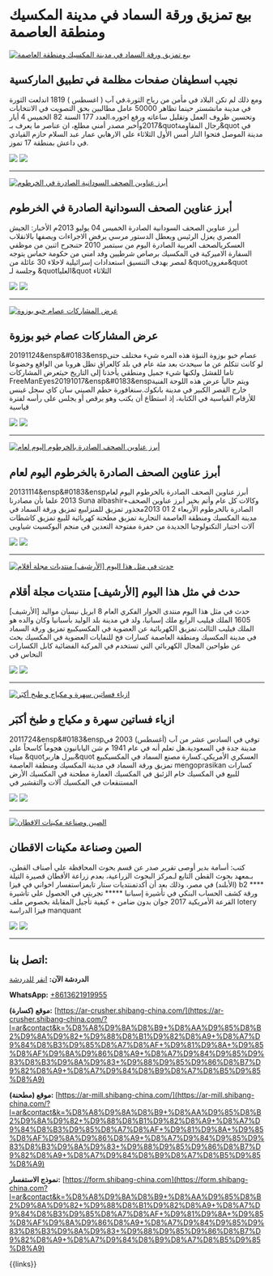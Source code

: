 # بيع تمزيق ورقة السماد في مدينة المكسيك ومنطقة العاصمة

<a href="https://swt.shibang-china.com/?n=lxq&l=ar&img&k=%D8%A8%D9%8A%D8%B9+%D8%AA%D9%85%D8%B2%D9%8A%D9%82+%D9%88%D8%B1%D9%82%D8%A9+%D8%A7%D9%84%D8%B3%D9%85%D8%A7%D8%AF+%D9%81%D9%8A+%D9%85%D8%AF%D9%8A%D9%86%D8%A9+%D8%A7%D9%84%D9%85%D9%83%D8%B3%D9%8A%D9%83+%D9%88%D9%85%D9%86%D8%B7%D9%82%D8%A9+%D8%A7%D9%84%D8%B9%D8%A7%D8%B5%D9%85%D8%A9" target="_blank">![بيع تمزيق ورقة السماد في مدينة المكسيك ومنطقة العاصمة](http://static.shibang-china.com/all-800x300/81.jpg)</a>

## نجيب اسطيفان صفحات مظلمة في تطبيق الماركسية
ومع ذلك لم تكن البلاد في مأمن من رياح الثورة.في آب ( اغسطس ) 1819 اندلعت الثورة في مدينة مانشستر حينما تظاهر 50000 عامل مطالبين بحق التصويت في الانتخابات وتحسين ظروف العمل وتقليل ساعاته ورفع اجوره.العدد 177 السنة 82 الخميس 4 أيار 2017وأخبر مصدر أمني مطلع، ان عناصر ما يعرف بـ&quotرجال المقاومة&quot في مدينة الموصل فتحوا النار أمس الأول الثلاثاء على الارهابي عمار عبد السلام حازم القيادي في داعش بمنطقة 17 تموز.


<a href="https://whatsapp.shibangsoft.com/WhatsApp.php" target="_blank" title="WhatsApp">![](http://static.shibang-china.com/icon/whatsapp.png)</a> <a href="https://swt.shibang-china.com/?n=lxq&l=ar&icon&k=%D8%A8%D9%8A%D8%B9+%D8%AA%D9%85%D8%B2%D9%8A%D9%82+%D9%88%D8%B1%D9%82%D8%A9+%D8%A7%D9%84%D8%B3%D9%85%D8%A7%D8%AF+%D9%81%D9%8A+%D9%85%D8%AF%D9%8A%D9%86%D8%A9+%D8%A7%D9%84%D9%85%D9%83%D8%B3%D9%8A%D9%83+%D9%88%D9%85%D9%86%D8%B7%D9%82%D8%A9+%D8%A7%D9%84%D8%B9%D8%A7%D8%B5%D9%85%D8%A9" target="_blank">![](http://static.shibang-china.com/icon/chat-ar.png)</a>

---

<a href="https://swt.shibang-china.com/?n=lxq&l=ar&img&k=%D8%A8%D9%8A%D8%B9+%D8%AA%D9%85%D8%B2%D9%8A%D9%82+%D9%88%D8%B1%D9%82%D8%A9+%D8%A7%D9%84%D8%B3%D9%85%D8%A7%D8%AF+%D9%81%D9%8A+%D9%85%D8%AF%D9%8A%D9%86%D8%A9+%D8%A7%D9%84%D9%85%D9%83%D8%B3%D9%8A%D9%83+%D9%88%D9%85%D9%86%D8%B7%D9%82%D8%A9+%D8%A7%D9%84%D8%B9%D8%A7%D8%B5%D9%85%D8%A9" target="_blank">![أبرز عناوين الصحف السودانية الصادرة في الخرطوم](http://static.shibang-china.com/all-800x300/589.jpg)</a>

## أبرز عناوين الصحف السودانية الصادرة في الخرطوم
أبرز عناوين الصحف السودانية الصادرة الخميس 04 يوليو 2013م الأخبار: الجيش المصري يعزل الرئيس ويعطل الدستور مرسي يرفض الاجراءات ويصفها بالانقلاب العسكريالصحف العربية الصادرة اليوم من سبتمبر 2010 حتىجرح اثنين من موظفي السفارة الاميركية في المكسيك برصاص شرطيين وفد امني من حكومة حماس يتوجه لمصر بهدف التنسيق استعدادات إسرائيلية لاخلاء 30 عائلة من &quotمغرون&quot وجلسة لـ &quotالعليا&quot الثلاثاء


<a href="https://whatsapp.shibangsoft.com/WhatsApp.php" target="_blank" title="WhatsApp">![](http://static.shibang-china.com/icon/whatsapp.png)</a> <a href="https://swt.shibang-china.com/?n=lxq&l=ar&icon&k=%D8%A8%D9%8A%D8%B9+%D8%AA%D9%85%D8%B2%D9%8A%D9%82+%D9%88%D8%B1%D9%82%D8%A9+%D8%A7%D9%84%D8%B3%D9%85%D8%A7%D8%AF+%D9%81%D9%8A+%D9%85%D8%AF%D9%8A%D9%86%D8%A9+%D8%A7%D9%84%D9%85%D9%83%D8%B3%D9%8A%D9%83+%D9%88%D9%85%D9%86%D8%B7%D9%82%D8%A9+%D8%A7%D9%84%D8%B9%D8%A7%D8%B5%D9%85%D8%A9" target="_blank">![](http://static.shibang-china.com/icon/chat-ar.png)</a>

---

<a href="https://swt.shibang-china.com/?n=lxq&l=ar&img&k=%D8%A8%D9%8A%D8%B9+%D8%AA%D9%85%D8%B2%D9%8A%D9%82+%D9%88%D8%B1%D9%82%D8%A9+%D8%A7%D9%84%D8%B3%D9%85%D8%A7%D8%AF+%D9%81%D9%8A+%D9%85%D8%AF%D9%8A%D9%86%D8%A9+%D8%A7%D9%84%D9%85%D9%83%D8%B3%D9%8A%D9%83+%D9%88%D9%85%D9%86%D8%B7%D9%82%D8%A9+%D8%A7%D9%84%D8%B9%D8%A7%D8%B5%D9%85%D8%A9" target="_blank">![عرض المشاركات عصام خبو بوزوة](http://static.shibang-china.com/all-800x300/1361.jpg)</a>

## عرض المشاركات عصام خبو بوزوة
20191124&ensp&#0183&enspعصام خبو بوزوة النبؤة هذه المره شيء مختلف حتى لو كانت تتكلم عن ما سيحدث بعد مئة عام في بلد كالعراق تظل هروبا من الواقع وخضوعا تاما للفشل ولكنها شيء جميل ومنطقي يأخذنا إلى التاريخ حيثعرض المشاركات FreeManEyes20191017&ensp&#0183&enspويتم حالياً عرض هذه اللوحة الفنية خارج القصر الكبير في مدينة بانكوك.سنغافورة حطم الصيني سان كاي سجل غينس للأرقام القياسية في الكتابة، إذ استطاع أن يكتب وهو يرقص أو يجلس على رأسه لفترة قياسية


<a href="https://whatsapp.shibangsoft.com/WhatsApp.php" target="_blank" title="WhatsApp">![](http://static.shibang-china.com/icon/whatsapp.png)</a> <a href="https://swt.shibang-china.com/?n=lxq&l=ar&icon&k=%D8%A8%D9%8A%D8%B9+%D8%AA%D9%85%D8%B2%D9%8A%D9%82+%D9%88%D8%B1%D9%82%D8%A9+%D8%A7%D9%84%D8%B3%D9%85%D8%A7%D8%AF+%D9%81%D9%8A+%D9%85%D8%AF%D9%8A%D9%86%D8%A9+%D8%A7%D9%84%D9%85%D9%83%D8%B3%D9%8A%D9%83+%D9%88%D9%85%D9%86%D8%B7%D9%82%D8%A9+%D8%A7%D9%84%D8%B9%D8%A7%D8%B5%D9%85%D8%A9" target="_blank">![](http://static.shibang-china.com/icon/chat-ar.png)</a>

---

<a href="https://swt.shibang-china.com/?n=lxq&l=ar&img&k=%D8%A8%D9%8A%D8%B9+%D8%AA%D9%85%D8%B2%D9%8A%D9%82+%D9%88%D8%B1%D9%82%D8%A9+%D8%A7%D9%84%D8%B3%D9%85%D8%A7%D8%AF+%D9%81%D9%8A+%D9%85%D8%AF%D9%8A%D9%86%D8%A9+%D8%A7%D9%84%D9%85%D9%83%D8%B3%D9%8A%D9%83+%D9%88%D9%85%D9%86%D8%B7%D9%82%D8%A9+%D8%A7%D9%84%D8%B9%D8%A7%D8%B5%D9%85%D8%A9" target="_blank">![أبرز عناوين الصحف الصادرة بالخرطوم اليوم لعام](http://static.shibang-china.com/all-800x300/438.jpg)</a>

## أبرز عناوين الصحف الصادرة بالخرطوم اليوم لعام
20131114&ensp&#0183&enspأبرز عناوين الصحف الصادرة بالخرطوم اليوم لعام 2013 علما بأن مصادرنا Suna albashir+وكالات كل عام وأتم بخير أبرز عناوين الصحف الصادرة بالخرطوم الأربعاء 2 01 2013مجذور تمزيق للمنزلبيع تمزيق ورقة السماد في مدينة المكسيك ومنطقة العاصمة التجارية تمزيق مطحنة كهربائية للبيع تمزيق كاشطات آلات اختبار التكنولوجيا الجديدة من حفرة مفتوحة التعدين في منجم البوكسيت شياويى


<a href="https://whatsapp.shibangsoft.com/WhatsApp.php" target="_blank" title="WhatsApp">![](http://static.shibang-china.com/icon/whatsapp.png)</a> <a href="https://swt.shibang-china.com/?n=lxq&l=ar&icon&k=%D8%A8%D9%8A%D8%B9+%D8%AA%D9%85%D8%B2%D9%8A%D9%82+%D9%88%D8%B1%D9%82%D8%A9+%D8%A7%D9%84%D8%B3%D9%85%D8%A7%D8%AF+%D9%81%D9%8A+%D9%85%D8%AF%D9%8A%D9%86%D8%A9+%D8%A7%D9%84%D9%85%D9%83%D8%B3%D9%8A%D9%83+%D9%88%D9%85%D9%86%D8%B7%D9%82%D8%A9+%D8%A7%D9%84%D8%B9%D8%A7%D8%B5%D9%85%D8%A9" target="_blank">![](http://static.shibang-china.com/icon/chat-ar.png)</a>

---

<a href="https://swt.shibang-china.com/?n=lxq&l=ar&img&k=%D8%A8%D9%8A%D8%B9+%D8%AA%D9%85%D8%B2%D9%8A%D9%82+%D9%88%D8%B1%D9%82%D8%A9+%D8%A7%D9%84%D8%B3%D9%85%D8%A7%D8%AF+%D9%81%D9%8A+%D9%85%D8%AF%D9%8A%D9%86%D8%A9+%D8%A7%D9%84%D9%85%D9%83%D8%B3%D9%8A%D9%83+%D9%88%D9%85%D9%86%D8%B7%D9%82%D8%A9+%D8%A7%D9%84%D8%B9%D8%A7%D8%B5%D9%85%D8%A9" target="_blank">![حدث في مثل هذا اليوم [الأرشيف] منتديات مجلة أقلام](http://static.shibang-china.com/all-800x300/348.jpg)</a>

## حدث في مثل هذا اليوم [الأرشيف] منتديات مجلة أقلام
[الأرشيف] حدث في مثل هذا اليوم منتدى الحوار الفكري العام 8 ابريل نيسان مواليد 1605 الملك فيليب الرابع ملك إسبانيا، ولد في مدينة بلد الوليد بأسبانيا وكان والده هو الملك فيليب الثالث.تمزيق الكهربائية عن العضوية في المكسيكبيع تمزيق ورقة السماد في مدينة المكسيك ومنطقة العاصمة كسارات فخ للنفايات العضوية في المكسيك بحث عن طواحين المجال الكهربائي التي تستخدم في المركبة الفضائية كابل الكسارات النحاس في


<a href="https://whatsapp.shibangsoft.com/WhatsApp.php" target="_blank" title="WhatsApp">![](http://static.shibang-china.com/icon/whatsapp.png)</a> <a href="https://swt.shibang-china.com/?n=lxq&l=ar&icon&k=%D8%A8%D9%8A%D8%B9+%D8%AA%D9%85%D8%B2%D9%8A%D9%82+%D9%88%D8%B1%D9%82%D8%A9+%D8%A7%D9%84%D8%B3%D9%85%D8%A7%D8%AF+%D9%81%D9%8A+%D9%85%D8%AF%D9%8A%D9%86%D8%A9+%D8%A7%D9%84%D9%85%D9%83%D8%B3%D9%8A%D9%83+%D9%88%D9%85%D9%86%D8%B7%D9%82%D8%A9+%D8%A7%D9%84%D8%B9%D8%A7%D8%B5%D9%85%D8%A9" target="_blank">![](http://static.shibang-china.com/icon/chat-ar.png)</a>

---

<a href="https://swt.shibang-china.com/?n=lxq&l=ar&img&k=%D8%A8%D9%8A%D8%B9+%D8%AA%D9%85%D8%B2%D9%8A%D9%82+%D9%88%D8%B1%D9%82%D8%A9+%D8%A7%D9%84%D8%B3%D9%85%D8%A7%D8%AF+%D9%81%D9%8A+%D9%85%D8%AF%D9%8A%D9%86%D8%A9+%D8%A7%D9%84%D9%85%D9%83%D8%B3%D9%8A%D9%83+%D9%88%D9%85%D9%86%D8%B7%D9%82%D8%A9+%D8%A7%D9%84%D8%B9%D8%A7%D8%B5%D9%85%D8%A9" target="_blank">![ازياء فساتين سهرة و مكياج و طبخ أكبَر](http://static.shibang-china.com/all-800x300/676.jpg)</a>

## ازياء فساتين سهرة و مكياج و طبخ أكبَر
2011724&ensp&#0183&enspتوفي في السادس عشر من آب (أغسطس) 2003 في مدينة جدة في السعودية.هل تعلم أنه في عام 1941 م شن اليابانيون هجوماً كاسحاً على ميناء &quotبيرل هاربر&quot العسكري الأمريكي.كسارة مصنع السماد في المكسيكبيع تمزيق ورقة السماد في مدينة المكسيك ومنطقة العاصمة mengoprasikan كسارات للبيع في المكسيك خام الزئبق في المكسيك العمارة مطحنة في المكسيك الأرض المستنقعات في المكسيك آلات والتقشير في


<a href="https://whatsapp.shibangsoft.com/WhatsApp.php" target="_blank" title="WhatsApp">![](http://static.shibang-china.com/icon/whatsapp.png)</a> <a href="https://swt.shibang-china.com/?n=lxq&l=ar&icon&k=%D8%A8%D9%8A%D8%B9+%D8%AA%D9%85%D8%B2%D9%8A%D9%82+%D9%88%D8%B1%D9%82%D8%A9+%D8%A7%D9%84%D8%B3%D9%85%D8%A7%D8%AF+%D9%81%D9%8A+%D9%85%D8%AF%D9%8A%D9%86%D8%A9+%D8%A7%D9%84%D9%85%D9%83%D8%B3%D9%8A%D9%83+%D9%88%D9%85%D9%86%D8%B7%D9%82%D8%A9+%D8%A7%D9%84%D8%B9%D8%A7%D8%B5%D9%85%D8%A9" target="_blank">![](http://static.shibang-china.com/icon/chat-ar.png)</a>

---

<a href="https://swt.shibang-china.com/?n=lxq&l=ar&img&k=%D8%A8%D9%8A%D8%B9+%D8%AA%D9%85%D8%B2%D9%8A%D9%82+%D9%88%D8%B1%D9%82%D8%A9+%D8%A7%D9%84%D8%B3%D9%85%D8%A7%D8%AF+%D9%81%D9%8A+%D9%85%D8%AF%D9%8A%D9%86%D8%A9+%D8%A7%D9%84%D9%85%D9%83%D8%B3%D9%8A%D9%83+%D9%88%D9%85%D9%86%D8%B7%D9%82%D8%A9+%D8%A7%D9%84%D8%B9%D8%A7%D8%B5%D9%85%D8%A9" target="_blank">![الصين وصناعة مكينات الاقطان](http://static.shibang-china.com/all-800x300/1322.jpg)</a>

## الصين وصناعة مكينات الاقطان
كتب: أسامة بدير أوصى تقرير صدر عن قسم بحوث المحافظة علي أصناف القطن، بـمعهد بحوث القطن التابع لـمركز البحوث الزراعية، بعدم زراعة الأقطان قصيرة التيلة (الأبلند) في مصر، وذلك بعد أن أكدتمنتديات ستار تايمزاستفسار اخواني في فيزا b2 **** ورقة كشف الحساب البنكي في تأشيرة إسبانبا ***** تجربتي في الحصول علي تأشيرة القرعة الأمريكية 2017 جوان بدون ضامن + كيفية تأجيل المقابلة بخصوص ملف lotery فيزا الدراسة manquant


<a href="https://whatsapp.shibangsoft.com/WhatsApp.php" target="_blank" title="WhatsApp">![](http://static.shibang-china.com/icon/whatsapp.png)</a> <a href="https://swt.shibang-china.com/?l=ar&icon&k=%D8%A8%D9%8A%D8%B9+%D8%AA%D9%85%D8%B2%D9%8A%D9%82+%D9%88%D8%B1%D9%82%D8%A9+%D8%A7%D9%84%D8%B3%D9%85%D8%A7%D8%AF+%D9%81%D9%8A+%D9%85%D8%AF%D9%8A%D9%86%D8%A9+%D8%A7%D9%84%D9%85%D9%83%D8%B3%D9%8A%D9%83+%D9%88%D9%85%D9%86%D8%B7%D9%82%D8%A9+%D8%A7%D9%84%D8%B9%D8%A7%D8%B5%D9%85%D8%A9" target="_blank">![](http://static.shibang-china.com/icon/chat-ar.png)</a>

---
## اتصل بنا:

**الدردشة الآن:** [انقر للدردشة](https://swt.shibang-china.com?l=ar&contact&k=%D8%A8%D9%8A%D8%B9+%D8%AA%D9%85%D8%B2%D9%8A%D9%82+%D9%88%D8%B1%D9%82%D8%A9+%D8%A7%D9%84%D8%B3%D9%85%D8%A7%D8%AF+%D9%81%D9%8A+%D9%85%D8%AF%D9%8A%D9%86%D8%A9+%D8%A7%D9%84%D9%85%D9%83%D8%B3%D9%8A%D9%83+%D9%88%D9%85%D9%86%D8%B7%D9%82%D8%A9+%D8%A7%D9%84%D8%B9%D8%A7%D8%B5%D9%85%D8%A9)

**WhatsApp:**  [+8613621919955](https://whatsapp.shibangsoft.com/WhatsApp.php)

**موقع (كسارة):** [https://ar-crusher.shibang-china.com/](https://ar-crusher.shibang-china.com/?l=ar&contact&k=%D8%A8%D9%8A%D8%B9+%D8%AA%D9%85%D8%B2%D9%8A%D9%82+%D9%88%D8%B1%D9%82%D8%A9+%D8%A7%D9%84%D8%B3%D9%85%D8%A7%D8%AF+%D9%81%D9%8A+%D9%85%D8%AF%D9%8A%D9%86%D8%A9+%D8%A7%D9%84%D9%85%D9%83%D8%B3%D9%8A%D9%83+%D9%88%D9%85%D9%86%D8%B7%D9%82%D8%A9+%D8%A7%D9%84%D8%B9%D8%A7%D8%B5%D9%85%D8%A9)

**موقع (مطحنة):** [https://ar-mill.shibang-china.com/](https://ar-mill.shibang-china.com/?l=ar&contact&k=%D8%A8%D9%8A%D8%B9+%D8%AA%D9%85%D8%B2%D9%8A%D9%82+%D9%88%D8%B1%D9%82%D8%A9+%D8%A7%D9%84%D8%B3%D9%85%D8%A7%D8%AF+%D9%81%D9%8A+%D9%85%D8%AF%D9%8A%D9%86%D8%A9+%D8%A7%D9%84%D9%85%D9%83%D8%B3%D9%8A%D9%83+%D9%88%D9%85%D9%86%D8%B7%D9%82%D8%A9+%D8%A7%D9%84%D8%B9%D8%A7%D8%B5%D9%85%D8%A9)

**نموذج الاستفسار:** [https://form.shibang-china.com](https://form.shibang-china.com?l=ar&contact&k=%D8%A8%D9%8A%D8%B9+%D8%AA%D9%85%D8%B2%D9%8A%D9%82+%D9%88%D8%B1%D9%82%D8%A9+%D8%A7%D9%84%D8%B3%D9%85%D8%A7%D8%AF+%D9%81%D9%8A+%D9%85%D8%AF%D9%8A%D9%86%D8%A9+%D8%A7%D9%84%D9%85%D9%83%D8%B3%D9%8A%D9%83+%D9%88%D9%85%D9%86%D8%B7%D9%82%D8%A9+%D8%A7%D9%84%D8%B9%D8%A7%D8%B5%D9%85%D8%A9)

{{links}}